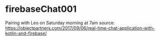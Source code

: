 # firebaseChat001
Pairing with Leo on Saturday morning at 7am
source: https://objectpartners.com/2017/09/06/real-time-chat-application-with-kotlin-and-firebase/
